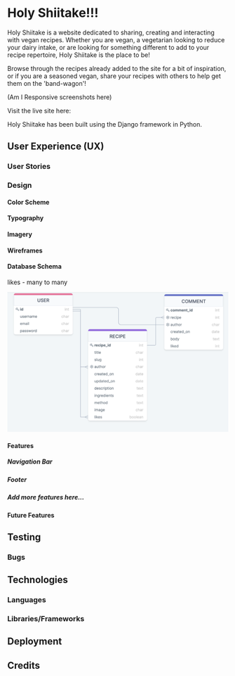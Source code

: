 # Holy Shiitake!!! 

Holy Shiitake is a website dedicated to sharing, creating and interacting with vegan recipes.  Whether you are vegan, a vegetarian looking to reduce your dairy intake, or are looking for something different to add to your recipe repertoire, Holy Shiitake is the place to be!

Browse through the recipes already added to the site for a bit of inspiration, or if you are a seasoned vegan, share your recipes with others to help get them on the 'band-wagon'!

(Am I Responsive screenshots here)

Visit the live site here:

Holy Shiitake has been built using the Django framework in Python.

## User Experience (UX)

### User Stories

### Design

#### Color Scheme

#### Typography

#### Imagery

#### Wireframes 

#### Database Schema

likes - many to many



![Database Schema](docs/images/databaseschema.png)

#### Features

##### Navigation Bar

##### Footer

##### Add more features here...

#### Future Features

## Testing

### Bugs

## Technologies 

### Languages

### Libraries/Frameworks

## Deployment

## Credits